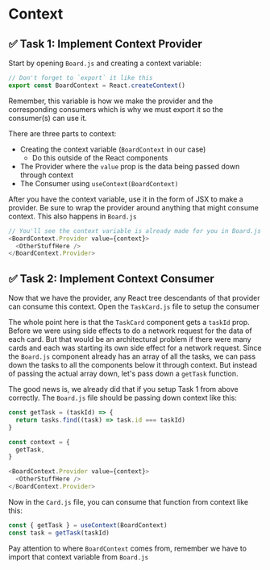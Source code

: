 # Context

## ✅ Task 1: Implement Context Provider

Start by opening `Board.js` and creating a context variable:

```js
// Don't forget to `export` it like this
export const BoardContext = React.createContext()
```

Remember, this variable is how we make the provider and the corresponding consumers which is why we must export it so the consumer(s) can use it.

There are three parts to context:

- Creating the context variable (`BoardContext` in our case)
  - Do this outside of the React components
- The Provider where the `value` prop is the data being passed down through context
- The Consumer using `useContext(BoardContext)`

After you have the context variable, use it in the form of JSX to make a provider. Be sure to wrap the provider around anything that might consume context. This also happens in `Board.js`

```js
// You'll see the context variable is already made for you in Board.js
<BoardContext.Provider value={context}>
  <OtherStuffHere />
</BoardContext.Provider>
```

## ✅ Task 2: Implement Context Consumer

Now that we have the provider, any React tree descendants of that provider can consume this context. Open the `TaskCard.js` file to setup the consumer

The whole point here is that the `TaskCard` component gets a `taskId` prop. Before we were using side effects to do a network request for the data of each card. But that would be an architectural problem if there were many cards and each was starting its own side effect for a network request. Since the `Board.js` component already has an array of all the tasks, we can pass down the tasks to all the components below it through context. But instead of passing the actual array down, let's pass down a `getTask` function.

The good news is, we already did that if you setup Task 1 from above correctly. The `Board.js` file should be passing down context like this:

```js
const getTask = (taskId) => {
  return tasks.find((task) => task.id === taskId)
}

const context = {
  getTask,
}

<BoardContext.Provider value={context}>
  <OtherStuffHere />
</BoardContext.Provider>
```

Now in the `Card.js` file, you can consume that function from context like this:

```js
const { getTask } = useContext(BoardContext)
const task = getTask(taskId)
```

Pay attention to where `BoardContext` comes from, remember we have to import that context variable from `Board.js`
